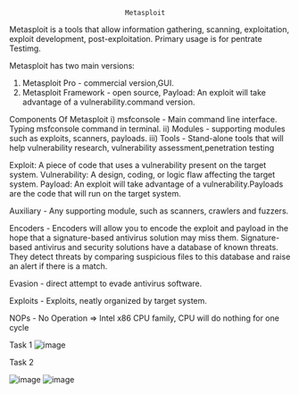                                  Metasploit
      
Metasploit is a  tools that allow information gathering, scanning, exploitation, exploit development, post-exploitation. Primary usage is for pentrate Testimg.
 
Metasploit has two main versions:
1) Metasploit Pro - commercial version,GUI.
2) Metasploit Framework - open source,
Payload: An exploit will take advantage of a vulnerability.command version.

Components Of Metasploit
i)   msfconsole - Main command line interface. Typing msfconsole command in terminal.
ii)  Modules - supporting modules such as exploits, scanners, payloads.
iii) Tools - Stand-alone tools that will help vulnerability research, vulnerability assessment,penetration testing

Exploit: A piece of code that uses a vulnerability present on the target system.
Vulnerability: A design, coding, or logic flaw affecting the target system.
Payload: An exploit will take advantage of a vulnerability.Payloads are the code that will run on the target system.

Auxiliary - Any supporting module, such as scanners, crawlers and fuzzers.

Encoders - Encoders will allow you to encode the exploit and payload in the hope that a signature-based antivirus solution may miss them.
           Signature-based antivirus and security solutions have a database of known threats. They detect threats by comparing suspicious files to this database and raise an alert if there is a match.
           
Evasion - direct attempt to evade antivirus software.

Exploits - Exploits, neatly organized by target system.

NOPs - No Operation => Intel x86 CPU family, CPU will do nothing for one cycle

Task 1
![image](https://github.com/Meerathimothy/Cyber-Security/assets/57287429/985ccd61-f444-44c5-8fa8-2965773cf75f)

Task 2

![image](https://github.com/Meerathimothy/Cyber-Security/assets/57287429/5daaa922-f270-40f2-945a-12699c7b2678)
![image](https://github.com/Meerathimothy/Cyber-Security/assets/57287429/29c423a1-05e8-4cb5-9c3a-ca71cc9afe27)
